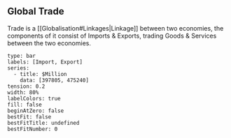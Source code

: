 ## Global Trade
Trade is a [[Globalisation#Linkages|Linkage]] between two economies, the components of it consist of Imports & Exports, trading Goods & Services between the two economies.

```chart
type: bar
labels: [Import, Export]
series:
  - title: $Million
    data: [397805, 475240]
tension: 0.2
width: 80%
labelColors: true
fill: false
beginAtZero: false
bestFit: false
bestFitTitle: undefined
bestFitNumber: 0
```





